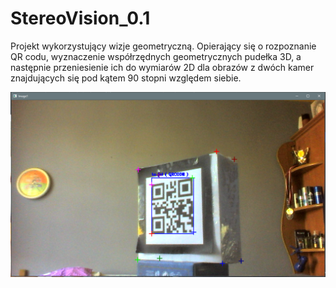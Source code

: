 # StereoVision_0.1

Projekt wykorzystujący wizje geometryczną. Opierający się o rozpoznanie QR codu, wyznaczenie współrzędnych geometrycznych pudełka 3D, a następnie przeniesienie ich do wymiarów 2D dla obrazów z dwóch kamer znajdujących się pod kątem 90 stopni względem siebie.

![alt text](https://github.com/OlszPrzem/ComputerVision/blob/master/StereoVision_0.1/img_add/Image1.png?raw=true)


